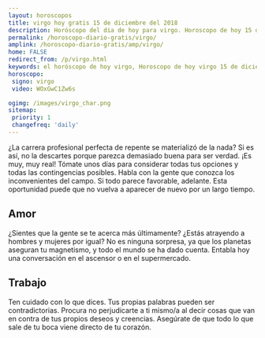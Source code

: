 ```yaml
---
layout: horoscopos
title: virgo hoy gratis 15 de diciembre del 2018 
description: Horóscopo del dia de hoy para virgo. Horoscopo de hoy 15 de diciembre del 2018. Las predicciones de amor, trabajo, vida personal gratis.
permalink: /horoscopo-diario-gratis/virgo/
amplink: /horoscopo-diario-gratis/amp/virgo/
home: FALSE
redirect_from: /p/virgo.html
keywords: el horóscopo de hoy virgo, Horoscopo de hoy virgo 15 de diciembre del 2018,horóscopo del día,horoscopo del dia de hoy,horoscopo de hoy,horoscopo de hoy virgo,virgo hoy,signos zodiacales,horóscopo de hoy,horoscopos de hoy,horoscopo virgo hoy,horoscopo de virgo de hoy,horóscopo de hoy virgo,horoscopos,virgo de hoy,los horoscopos de hoy,virgo de hoy,virgo 15 de diciembre del 2018,signos zodiacales 2018, el horoscopo de hoy
horoscopo:
 signo: virgo
 video: WOxGwC1Zw6s

ogimg: /images/virgo_char.png
sitemap:
 priority: 1
 changefreq: 'daily'
---
```



¿La carrera profesional perfecta de repente se materializó de la nada? Si es así, no la descartes porque parezca demasiado buena para ser verdad. ¡Es muy, muy real! Tómate unos días para considerar todas tus opciones y todas las contingencias posibles. Habla con la gente que conozca los inconvenientes del campo. Si todo parece favorable, adelante. Esta oportunidad puede que no vuelva a aparecer de nuevo por un largo tiempo.

## Amor

¿Sientes que la gente se te acerca más últimamente? ¿Estás atrayendo a hombres y mujeres por igual? No es ninguna sorpresa, ya que los planetas aseguran tu magnetismo, y todo el mundo se ha dado cuenta. Entabla hoy una conversación en el ascensor o en el supermercado.

## Trabajo

Ten cuidado con lo que dices. Tus propias palabras pueden ser contradictorias. Procura no perjudicarte a ti mismo/a al decir cosas que van en contra de tus propios deseos y creencias. Asegúrate de que todo lo que sale de tu boca viene directo de tu corazón.